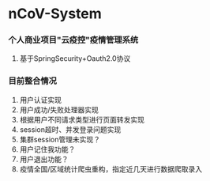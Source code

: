 # nCoV-System

### 个人商业项目"云疫控"疫情管理系统

1. 基于SpringSecurity+Oauth2.0协议

### 目前整合情况

1. 用户认证实现
2. 用户成功/失败处理器实现
3. 根据用户不同请求类型进行页面转发实现
4. session超时、并发登录问题实现
5. 集群session管理未实现？
6. 用户记住我功能？
7. 用户退出功能？
8. 疫情全国/区域统计爬虫重构，指定近几天进行数据爬取录入